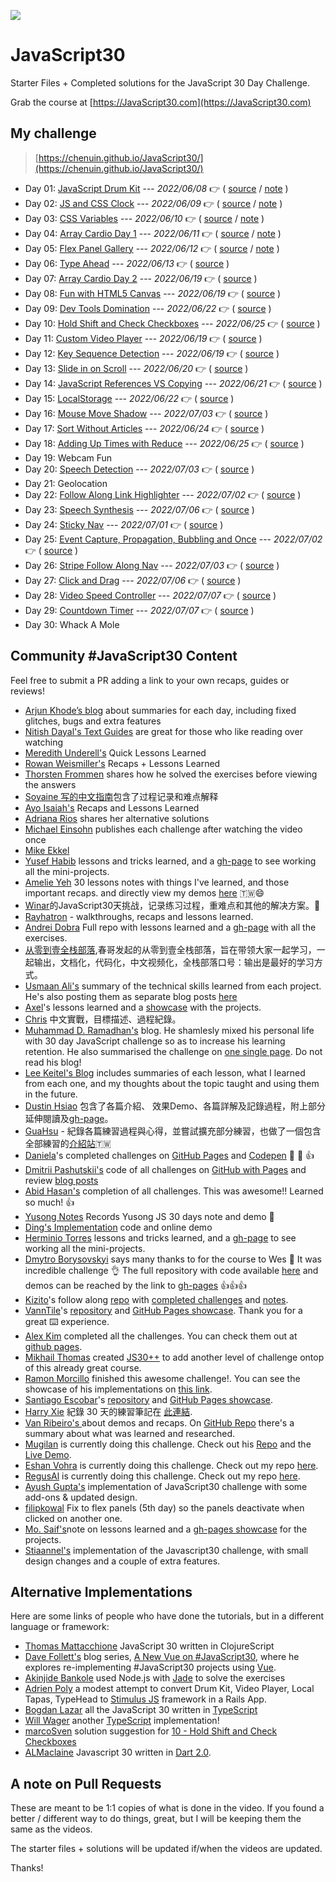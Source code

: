 ﻿![](https://javascript30.com/images/JS3-social-share.png)

# JavaScript30

Starter Files + Completed solutions for the JavaScript 30 Day Challenge.

Grab the course at [https://JavaScript30.com](https://JavaScript30.com)

## My challenge

> [https://chenuin.github.io/JavaScript30/](https://chenuin.github.io/JavaScript30/)
- Day 01: [JavaScript Drum Kit](https://chenuin.github.io/JavaScript30/01%20-%20JavaScript%20Drum%20Kit/) --- *2022/06/08* 👉 ( [source](01%20-%20JavaScript%20Drum%20Kit/index.html) / [note](01%20-%20JavaScript%20Drum%20Kit/README.md) )
- Day 02: [JS and CSS Clock](https://chenuin.github.io/JavaScript30/02%20-%20JS%20and%20CSS%20Clock/) --- *2022/06/09* 👉 ( [source](02%20-%20JS%20and%20CSS%20Clock/index.html) / [note](02%20-%20JS%20and%20CSS%20Clock/README.md) )
- Day 03: [CSS Variables](https://chenuin.github.io/JavaScript30/03%20-%20CSS%20Variables/) --- *2022/06/10* 👉 ( [source](03%20-%20CSS%20Variables/index.html) / [note](03%20-%20CSS%20Variables/README.md) )
- Day 04: [Array Cardio Day 1](https://chenuin.github.io/JavaScript30/04%20-%20Array%20Cardio%20Day%201/) --- *2022/06/11* 👉 ( [source](04%20-%20Array%20Cardio%20Day%201/index.html) / [note](04%20-%20Array%20Cardio%20Day%201/README.md) )
- Day 05: [Flex Panel Gallery](https://chenuin.github.io/JavaScript30/05%20-%20Flex%20Panel%20Gallery/) --- *2022/06/12* 👉 ( [source](05%20-%20Flex%20Panel%20Gallery/index.html) / [note](05%20-%20Flex%20Panel%20Gallery/README.md) )
- Day 06: [Type Ahead](https://chenuin.github.io/JavaScript30/06%20-%20Type%20Ahead/) --- *2022/06/13* 👉 ( [source](06%20-%20Type%20Ahead/index.html) )
- Day 07: [Array Cardio Day 2](https://chenuin.github.io/JavaScript30/07%20-%20Array%20Cardio%20Day%202/) --- *2022/06/19* 👉 ( [source](07%20-%20Array%20Cardio%20Day%202/index.html) )
- Day 08: [Fun with HTML5 Canvas](https://chenuin.github.io/JavaScript30/08%20-%20Fun%20with%20HTML5%20Canvas/) --- *2022/06/19* 👉 ( [source](08%20-%20Fun%20with%20HTML5%20Canvas/index.html) )
- Day 09: [Dev Tools Domination](https://chenuin.github.io/JavaScript30/09%20-%20Dev%20Tools%20Domination/) --- *2022/06/22* 👉 ( [source](09%20-%20Dev%20Tools%20Domination/index.html) )
- Day 10: [Hold Shift and Check Checkboxes](https://chenuin.github.io/JavaScript30/10%20-%20Hold%20Shift%20and%20Check%20Checkboxes/) --- *2022/06/25* 👉 ( [source](10%20-%20Hold%20Shift%20and%20Check%20Checkboxes/index.html) )
- Day 11: [Custom Video Player](https://chenuin.github.io/JavaScript30/11%20-%20Custom%20Video%20Player/) --- *2022/06/19* 👉 ( [source](11%20-%20Custom%20Video%20Player/scripts.js) )
- Day 12: [Key Sequence Detection](https://chenuin.github.io/JavaScript30/12%20-%20Key%20Sequence%20Detection/) --- *2022/06/19* 👉 ( [source](12%20-%20Key%20Sequence%20Detection/index.html) )
- Day 13: [Slide in on Scroll](https://chenuin.github.io/JavaScript30/13%20-%20Slide%20in%20on%20Scroll/) --- *2022/06/20* 👉 ( [source](13%20-%20Slide%20in%20on%20Scroll/index.html) )
- Day 14: [JavaScript References VS Copying](https://chenuin.github.io/JavaScript30/14%20-%20JavaScript%20References%20VS%20Copying/) --- *2022/06/21* 👉 ( [source](14%20-%20JavaScript%20References%20VS%20Copying/index.html) )
- Day 15: [LocalStorage](https://chenuin.github.io/JavaScript30/15%20-%20LocalStorage/) --- *2022/06/22* 👉 ( [source](15%20-%20LocalStorage/index.html) )
- Day 16: [Mouse Move Shadow](https://chenuin.github.io/JavaScript30/16%20-%20Mouse%20Move%20Shadow/) --- *2022/07/03* 👉 ( [source](16%20-%20Mouse%20Move%20Shadow/index.html) )
- Day 17: [Sort Without Articles](https://chenuin.github.io/JavaScript30/17%20-%20Sort%20Without%20Articles/) --- *2022/06/24* 👉 ( [source](17%20-%20Sort%20Without%20Articles/index.html) )
- Day 18: [Adding Up Times with Reduce](https://chenuin.github.io/JavaScript30/18%20-%20Adding%20Up%20Times%20with%20Reduce/) --- *2022/06/25* 👉 ( [source](18%20-%20Adding%20Up%20Times%20with%20Reduce/index.html) )
- Day 19: Webcam Fun
- Day 20: [Speech Detection](https://chenuin.github.io/JavaScript30/20%20-%20Speech%20Detection/) --- *2022/07/03* 👉 ( [source](20%20-%20Speech%20Detection/index.html) )
- Day 21: Geolocation
- Day 22: [Follow Along Link Highlighter](https://chenuin.github.io/JavaScript30/22%20-%20Follow%20Along%20Link%20Highlighter/) --- *2022/07/02* 👉 ( [source](22%20-%20Follow%20Along%20Link%20Highlighter/index.html) )
- Day 23: [Speech Synthesis](https://chenuin.github.io/JavaScript30/23%20-%20Speech%20Synthesis/) --- *2022/07/06* 👉 ( [source](23%20-%20Speech%20Synthesis/index.html) )
- Day 24: [Sticky Nav](https://chenuin.github.io/JavaScript30/24%20-%20Sticky%20Nav/) --- *2022/07/01* 👉 ( [source](24%20-%20Sticky%20Nav/index.html) )
- Day 25: [Event Capture, Propagation, Bubbling and Once](https://chenuin.github.io/JavaScript30/25%20-%20Event%20Capture,%20Propagation,%20Bubbling%20and%20Once/) --- *2022/07/02* 👉 ( [source](25%20-%20Event%20Capture,%20Propagation,%20Bubbling%20and%20Once/index.html) )
- Day 26: [Stripe Follow Along Nav](https://chenuin.github.io/JavaScript30/26%20-%20Stripe%20Follow%20Along%20Nav/) --- *2022/07/03* 👉 ( [source](26%20-%20Stripe%20Follow%20Along%20Nav/index.html) )
- Day 27: [Click and Drag](https://chenuin.github.io/JavaScript30/27%20-%20Click%20and%20Drag/) --- *2022/07/06* 👉 ( [source](27%20-%20Click%20and%20Drag/index.html) )
- Day 28: [Video Speed Controller](https://chenuin.github.io/JavaScript30/28%20-%20Video%20Speed%20Controller/) --- *2022/07/07* 👉 ( [source](28%20-%20Video%20Speed%20Controller/index.html) )
- Day 29: [Countdown Timer](https://chenuin.github.io/JavaScript30/29%20-%20Countdown%20Timer/) --- *2022/07/07* 👉 ( [source](29%20-%20Countdown%20Timer/scripts.js) )
- Day 30: Whack A Mole

## Community #JavaScript30 Content

Feel free to submit a PR adding a link to your own recaps, guides or reviews!

* [Arjun Khode’s blog](http://thesagittariusme.blogspot.com/search/label/JS30) about summaries for each day, including fixed glitches, bugs and extra features
* [Nitish Dayal's Text Guides](https://github.com/nitishdayal/JavaScript30) are great for those who like reading over watching
* [Meredith Underell's](http://meredithunderell.com/tag/javascript30/) Quick Lessons Learned
* [Rowan Weismiller's](http://rowanweismiller.com/blog/javascript-30/) Recaps + Lessons Learned
* [Thorsten Frommen](https://tfrommen.de/tag/javascript-30/) shares how he solved the exercises before viewing the answers
* [Soyaine 写的中文指南](https://github.com/soyaine/JavaScript30)包含了过程记录和难点解释
* [Ayo Isaiah's](https://freshman.tech/archive/#javascript30) Recaps and Lessons Learned
* [Adriana Rios](https://stpcollabr8nlstn.github.io/JavaScript30/) shares her alternative solutions
* [Michael Einsohn](http://30daysofjs.michaeleinsohn.com) publishes each challenge after watching the video once
* [Mike Ekkel](https://medium.com/@mike_ekkel/javascript-30-a-30-day-vanilla-js-challenge-6a733fc9f62c#.9frjtaje9)
* [Yusef Habib](https://github.com/yhabib/JavaScript30) lessons and tricks learned, and a [gh-page](https://yhabib.github.io/JavaScript30/) to see working all the mini-projects.
* [Amelie Yeh](https://github.com/amelieyeh/JS30) 30 lessons notes with things I've learned, and those important recaps. and directly view my demos [here](https://amelieyeh.github.io/JS30/) 🇹🇼😄
* [Winar](https://github.com/winar-jin/JavaScript30-Challenge)的JavaScript30天挑战，记录练习过程，重难点和其他的解决方案。🎨
* [Rayhatron](https://rayhatron.github.io/blog/) - walkthroughs, recaps and lessons learned.
* [Andrei Dobra](https://github.com/andreidbr/JS30) Full repo with lessons learned and a [gh-page](https://andreidbr.github.io/JS30/) with all the exercises.
* [从零到壹全栈部落](https://github.com/liyuechun/JavaScript30-liyuechun),春哥发起的从零到壹全栈部落，旨在带领大家一起学习，一起输出，文档化，代码化，中文视频化，全栈部落口号：输出是最好的学习方式。
* [Usmaan Ali's](https://github.com/usyyy/javascript/blob/master/JavaScript30/analysis.md) summary of the technical skills learned from each project. He's also posting them as separate blog posts [here](https://medium.com/@usyyy)
* [Axel](https://github.com/afuh/js30)'s lessons learned and a [showcase](https://afuh.github.io/js30/) with the projects.
* [Chris](https://github.com/dwatow/JavaScript30) 中文實戰，目標描述、過程紀錄。
* [Muhammad D. Ramadhan's](https://miayam.github.io) blog. He shamlesly mixed his personal life with 30 day JavaScript challenge so as to increase his learning retention. He also summarised the challenge on [one single page](https://miayam.github.io/js30). Do not read his blog!
* [Lee Keitel's Blog](https://blog.keitel.xyz/categories/javascript30/) includes summaries of each lesson, what I learned from each one, and my thoughts about the topic taught and using them in the future.
* [Dustin Hsiao](https://github.com/dustinhsiao21/Javascript30-dustin) 包含了各篇介紹、 效果Demo、各篇詳解及記錄過程，附上部分延伸閱讀及[gh-page](https://dustinhsiao21.github.io/Javascript30-dustin/)。
* [GuaHsu](https://github.com/guahsu/JavaScript30) - 紀錄各篇練習過程與心得，並嘗試擴充部分練習，也做了一個包含全部練習的[介紹站](http://guahsu.io/JavaScript30/)🇹🇼
* [Daniela](https://github.com/misslild)'s completed challenges on [GitHub Pages](https://misslild.github.io/WesBos-30day-Coding-challenge/) and [Codepen](https://codepen.io/collection/DapZeP/) :raised_hands: :muscle: :+1:
* [Dmitrii Pashutskii's](https://github.com/guar47) code of all challenges on [GitHub with Pages](https://github.com/guar47/javascript30Summary) and review [blog posts](https://blog.dpashutskii.com/tag/javascript30/)
* [Abid Hasan's](https://github.com/sabidhasan/javascript-30) completion of all challenges. This was awesome!! Learned so much! :+1:
* [Yusong Notes](https://sky172839465.github.io/course/js30) Records Yusong JS 30 days note and demo :star2:
* [Ding's Implementation](https://github.com/Ding-Fan/javascript30) code and online demo
* [Herminio Torres](https://github.com/herminiotorres/JavaScript30) lessons and tricks learned, and a [gh-page](https://herminiotorres.github.io/JavaScript30/) to see working all the mini-projects.
* [Dmytro Borysovskyi](https://github.com/dimabory) says many thanks to for the course to Wes 🤝 It was incredible challenge 👌 The full repository with code available [here](https://github.com/dimabory/dimabory.github.io/tree/gh-pages/src/components/JavaScript30Days) and demos can be reached by the link to [gh-pages](https://dimabory.github.io/#/js30days) 👍👍👍 
* [Kizito](https://github.com/akhilome/)'s follow along [repo](https://github.com/akhilome/js30) with [completed challenges](https://akhilome.github.io/js30) and [notes](https://akhilome.github.io/js30/notes).
* [VannTile](https://github.com/vanntile)'s [repository](https://github.com/vanntile/JavaScript30) and [GitHub Pages showcase](https://vanntile.github.io/JavaScript30/). Thank you for a great ⌨️ experience.
* [Alex Kim](https://github.com/Alex-K1m/js30-challenge) completed all the challenges. You can check them out at [github pages](https://alex-k1m.github.io/js30-challenge/).
* [Mikhail Thomas](https://github.com/seckela) created [JS30++](https://github.com/seckela/js30plusplus) to add another level of challenge ontop of this already great course.
* [Ramon Morcillo](https://github.com/reymon359/JavaScript30) finished this awesome challenge!. You can see the showcase of his implementations on [this link](https://reymon359.github.io/JavaScript30/).
* [Santiago Escobar](https://github.com/sescobar99)'s [repository](https://github.com/sescobar99/javascript30-challenge) and [GitHub Pages showcase](https://sescobar99.github.io/javascript30-challenge/).
* [Harry Xie](https://github.com/a90100/JavaScript30) 紀錄 30 天的練習筆記在 [此連結](https://github.com/a90100/JavaScript30).
* [ Van Ribeiro's ](https://vanribeiro-30daysofjavascript.netlify.app/) about demos and recaps. On [GitHub Repo](https://github.com/vanribeiro/30days-Of-JavaScript) there's a summary about what was learned and researched.
* [Mugilan](https://github.com/Mugilan-Codes) is currently doing this challenge. Check out his [Repo](https://github.com/Mugilan-Codes/javascript-30) and the [Live Demo](https://mugilan-codes.github.io/javascript-30/).
* [Eshan Vohra](https://github.com/eshanvohra) is currently doing this challenge. Check out my repo [here](https://github.com/eshanvohra/JavaScript30).
* [RegusAl](https://github.com/RegusAl) is currently doing this challenge. Check out my repo [here](https://github.com/RegusAl/JavaScript30).
* [Ayush Gupta's](https://javascript30.ayushgupta.tech/) implementation of JavaScript30 challenge with some add-ons & updated design.
* [filipkowal](https://github.com/filipkowal/JS30-05-Flex-Panels-Deactivate) Fix to flex panels (5th  day) so the panels deactivate when clicked on another one.
* [Mo. Saif's](https://github.com/MoSaif00)note on lessons learned and a [gh-pages showcase](https://mosaif00.github.io/30-Days-JavaScript-Challenge/) for the projects.
* [Stiaannel's](https://stiaannel.co.za/my-projects/javascript30) implementation of the Javascript30 challenge, with small design changes and a couple of extra features.

## Alternative Implementations
Here are some links of people who have done the tutorials, but in a different language or framework:

* [Thomas Mattacchione](https://github.com/tkjone/clojurescript-30) JavaScript 30 written in ClojureScript
* [Dave Follett's](https://github.com/davefollett) blog series, [A New Vue on #JavaScript30](https://davefollett.io/categories/a-new-vue-on-javascript30/), where he explores re-implementing #JavaScript30 projects using [Vue](https://vuejs.org).
* [Akinjide Bankole](https://github.com/akinjide/JS30days) used Node.js with [Jade](http://jadelang.net) to solve the exercises
* [Adrien Poly](https://github.com/adrienpoly/javascript30-stimulus) a modest attempt to convert Drum Kit, Video Player, Local Tapas, TypeHead to [Stimulus JS](https://stimulusjs.org/) framework in a Rails App.
* [Bogdan Lazar](https://github.com/tricinel/TypeScript30) all the JavaScript 30 written in [TypeScript](https://www.typescriptlang.org/)
* [Will Wager](https://github.com/wwags33/JavaScript30) another [TypeScript](https://www.typescriptlang.org/) implementation!
* [marcoSven](https://github.com/marcoSven) solution suggestion for [10 - Hold Shift and Check Checkboxes](https://github.com/marcoSven/JavaScript30/blob/master/10%20-%20Hold%20Shift%20and%20Check%20Checkboxes/index-FINISHED.html)
* [ALMaclaine](https://github.com/almaclaine) Javascript 30 written in [Dart 2.0](https://github.com/ALMaclaine/Dart30).

## A note on Pull Requests

These are meant to be 1:1 copies of what is done in the video. If you found a better / different way to do things, great, but I will be keeping them the same as the videos.

The starter files + solutions will be updated if/when the videos are updated.

Thanks!
